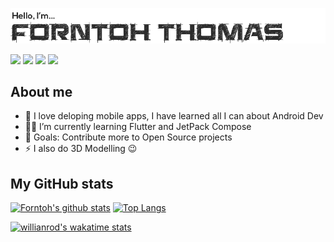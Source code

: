 ![Header](header.png)

[<img src="https://img.shields.io/badge/forntoh-%231DA1F2.svg?&style=for-the-badge&logo=twitter&logoColor=white" />][twitter]
[<img src="https://img.shields.io/badge/forntoh-%230077B5.svg?&style=for-the-badge&logo=linkedin&logoColor=white" />][linkedin]
[<img src="https://img.shields.io/badge/gmail-D14836?&style=for-the-badge&logo=gmail&logoColor=white" />][gmail]
[<img src="https://img.shields.io/badge/upwork-6fda44?&style=for-the-badge&logo=upwork&logoColor=white" />][upwork]

## About me

- 📱 I love deloping mobile apps, I have learned all I can about Android Dev
- 👩‍💻 I’m currently learning Flutter and JetPack Compose
- 🥅 Goals: Contribute more to Open Source projects
- ⚡ I also do 3D Modelling 😉

## My GitHub stats

[![Forntoh's github stats](https://github-readme-stats.vercel.app/api?username=forntoh&count_private=true&show_icons=true&hide_border=true&hide_title=true&bg_color=ffffff)](https://github.com/forntoh/github-readme-stats)
[![Top Langs](https://github-readme-stats.vercel.app/api/top-langs/?username=forntoh&layout=compact&hide_border=true&bg_color=ffffff&langs_count=6&hide=scss,css)](https://github.com/forntoh/github-readme-stats)


[![willianrod's wakatime stats](https://github-readme-stats.vercel.app/api/wakatime?username=forntoh&layout=compact&hide=other&custom_title=Languages%20I%27ve%20spoken%20in%20the%20past%20week)](https://github.com/anuraghazra/github-readme-stats)

[twitter]: https://twitter.com/forntoh
[linkedin]: https://linkedin.com/in/forntoh
[gmail]: mailto:thomasforntoh@gmail.com
[upwork]: https://www.upwork.com/freelancers/~0116a79794d02704f5?viewMode=1
